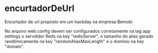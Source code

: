 # encurtadorDeUrl

Encurtador de url proposto em um hackday na empresa Bemobi

No arquivo web.config devem ser configurados corretamente na tag app settings o servdidor Reds na key "redisServer",
o tamanho do alias gerado randômicamente na key "randomAliasMaxLength" e o domínio na key "domain".
